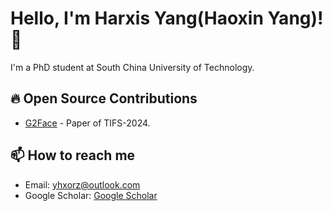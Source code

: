 # Hello, I'm Harxis Yang(Haoxin Yang)! 👋

I'm a PhD student at South China University of Technology.

## 🔥 Open Source Contributions
- [G2Face](https://github.com/Harxis/G2Face) - Paper of TIFS-2024.

## 📫 How to reach me
- Email: [yhxorz@outlook.com](mailto:yhxorz@outlook.com)
- Google Scholar: [Google Scholar]([https://www.linkedin.com/in/your-profile](https://scholar.google.com/citations?user=6OmS2wgAAAAJ&hl=zh-CN))
